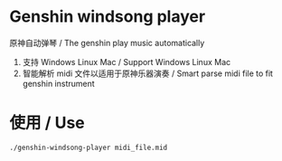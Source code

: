 # Genshin windsong player 
原神自动弹琴 / The genshin play music automatically
1. 支持 Windows Linux Mac / Support Windows Linux Mac
2. 智能解析 midi 文件以适用于原神乐器演奏 / Smart parse midi file to fit genshin instrument

# 使用 / Use
```bash
./genshin-windsong-player midi_file.mid 
```
